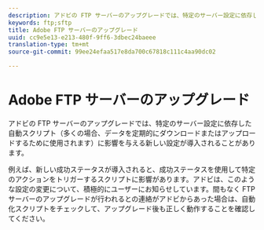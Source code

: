 ```yaml
---
description: アドビの FTP サーバーのアップグレードでは、特定のサーバー設定に依存した自動スクリプト（多くの場合、データを定期的にダウンロードまたはアップロードするために使用されます）に影響を与える新しい設定が導入されることがあります。
keywords: ftp;sftp
title: Adobe FTP サーバーのアップグレード
uuid: cc9e5e13-e213-480f-9ff6-3dbec24baeee
translation-type: tm+mt
source-git-commit: 99ee24efaa517e8da700c67818c111c4aa90dc02

---
```



# Adobe FTP サーバーのアップグレード

アドビの FTP サーバーのアップグレードでは、特定のサーバー設定に依存した自動スクリプト（多くの場合、データを定期的にダウンロードまたはアップロードするために使用されます）に影響を与える新しい設定が導入されることがあります。

例えば、新しい成功ステータスが導入されると、成功ステータスを使用して特定のアクションをトリガーするスクリプトに影響があります。アドビは、このような設定の変更について、積極的にユーザーにお知らせしています。間もなく FTP サーバーのアップグレードが行われるとの連絡がアドビからあった場合は、自動化スクリプトをチェックして、アップグレード後も正しく動作することを確認してください。
